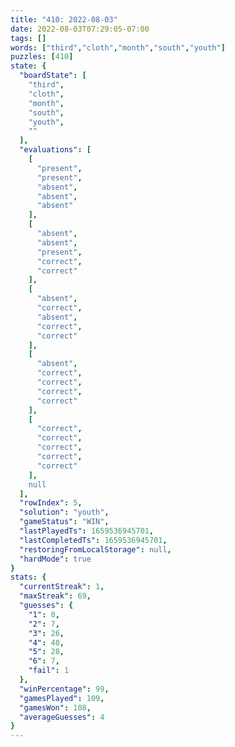 ```yaml
---
title: "410: 2022-08-03"
date: 2022-08-03T07:29:05-07:00
tags: []
words: ["third","cloth","month","south","youth"]
puzzles: [410]
state: {
  "boardState": [
    "third",
    "cloth",
    "month",
    "south",
    "youth",
    ""
  ],
  "evaluations": [
    [
      "present",
      "present",
      "absent",
      "absent",
      "absent"
    ],
    [
      "absent",
      "absent",
      "present",
      "correct",
      "correct"
    ],
    [
      "absent",
      "correct",
      "absent",
      "correct",
      "correct"
    ],
    [
      "absent",
      "correct",
      "correct",
      "correct",
      "correct"
    ],
    [
      "correct",
      "correct",
      "correct",
      "correct",
      "correct"
    ],
    null
  ],
  "rowIndex": 5,
  "solution": "youth",
  "gameStatus": "WIN",
  "lastPlayedTs": 1659536945701,
  "lastCompletedTs": 1659536945701,
  "restoringFromLocalStorage": null,
  "hardMode": true
}
stats: {
  "currentStreak": 1,
  "maxStreak": 69,
  "guesses": {
    "1": 0,
    "2": 7,
    "3": 26,
    "4": 40,
    "5": 28,
    "6": 7,
    "fail": 1
  },
  "winPercentage": 99,
  "gamesPlayed": 109,
  "gamesWon": 108,
  "averageGuesses": 4
}
---
```


<!-- more -->
